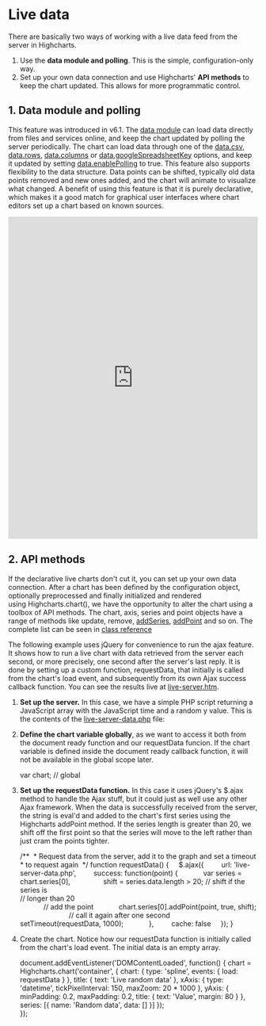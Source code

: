 Live data
=========

There are basically two ways of working with a live data feed from the server in Highcharts.

1.  Use the **data module and polling**. This is the simple, configuration-only way.
2.  Set up your own data connection and use Highcharts' **API methods** to keep the chart updated. This allows for more programmatic control.

1\. Data module and polling
---------------------------

This feature was introduced in v6.1. The [data module](https://www.highcharts.com/docs/working-with-data/data-module) can load data directly from files and services online, and keep the chart updated by polling the server periodically. The chart can load data through one of the [data.csv](https://api.highcharts.com/highcharts/data.csv), [data.rows](https://api.highcharts.com/highcharts/data.rows), [data.columns](https://api.highcharts.com/highcharts/data.columns) or [data.googleSpreadsheetKey](https://api.highcharts.com/highcharts/data.googleSpreadsheetKey) options, and keep it updated by setting [data.enablePolling](https://api.highcharts.com/highcharts/data.enablePolling) to true. This feature also supports flexibility to the data structure. Data points can be shifted, typically old data points removed and new ones added, and the chart will animate to visualize what changed. A benefit of using this feature is that it is purely declarative, which makes it a good match for graphical user interfaces where chart editors set up a chart based on known sources.

<iframe width="320" height="240" style="width: 100%; height: 650px; border: none;" src=https://www.highcharts.com/samples/highcharts/data/livedata-columns/></iframe>

2\. API methods
---------------

If the declarative live charts don't cut it, you can set up your own data connection. After a chart has been defined by the configuration object, optionally preprocessed and finally initialized and rendered using Highcharts.chart(), we have the opportunity to alter the chart using a toolbox of API methods. The chart, axis, series and point objects have a range of methods like update, remove, [addSeries](http://api.highcharts.com/highcharts/Chart.addSeries), [addPoint](http://api.highcharts.com/highcharts/Series.addPoint) and so on. The complete list can be seen in [class reference](https://api.highcharts.com/class-reference)

The following example uses jQuery for convenience to run the ajax feature. It shows how to run a live chart with data retrieved from the server each second, or more precisely, one second after the server's last reply. It is done by setting up a custom function, requestData, that initially is called from the chart's load event, and subsequently from its own Ajax success callback function. You can see the results live at [live-server.htm](studies/live-server.htm).

1.  **Set up the server.** In this case, we have a simple PHP script returning a JavaScript array with the JavaScript time and a random y value. This is the contents of the [live-server-data.php](studies/live-server-data.php) file:

    
    <?php
    // Set the JSON header
    header("Content-type: text/json");
    
    // The x value is the current JavaScript time, which is the Unix time multiplied   
    // by 1000.
    $x = time() \* 1000;
    // The y value is a random number
    $y = rand(0, 100);
    
    // Create a PHP array and echo it as JSON
    $ret = array($x, $y);
    echo json_encode($ret);
    ?>
    

2.  **Define the chart variable globally**, as we want to access it both from the document ready function and our requestData funcion. If the chart variable is defined inside the document ready callback function, it will not be available in the global scope later.

    
    var chart; // global
    

3.  **Set up the requestData function.** In this case it uses jQuery's $.ajax method to handle the Ajax stuff, but it could just as well use any other Ajax framework. When the data is successfully received from the server, the string is eval'd and added to the chart's first series using the Highcharts addPoint method. If the series length is greater than 20, we shift off the first point so that the series will move to the left rather than just cram the points tighter.

    
    /\*\*
     \* Request data from the server, add it to the graph and set a timeout   
     \* to request again
     \*/
    function requestData() {
        $.ajax({
            url: 'live-server-data.php',
            success: function(point) {
                var series = chart.series[0],
                    shift = series.data.length > 20; // shift if the series is   
                                                     // longer than 20  
                // add the point
                chart.series[0].addPoint(point, true, shift);
                
                // call it again after one second
                setTimeout(requestData, 1000);    
            },
            cache: false
        });
    }
    

4.  Create the chart. Notice how our requestData function is initially called from the chart's load event. The initial data is an empty array.

    
    document.addEventListener('DOMContentLoaded', function() {
        chart = Highcharts.chart('container', {
            chart: {
                type: 'spline',
                events: {
                    load: requestData
                }
            },
            title: {
                text: 'Live random data'
            },
            xAxis: {
                type: 'datetime',
                tickPixelInterval: 150,
                maxZoom: 20 \* 1000
            },
            yAxis: {
                minPadding: 0.2,
                maxPadding: 0.2,
                title: {
                    text: 'Value',
                    margin: 80
                }
            },
            series: [{
                name: 'Random data',
                data: []
            }]
        });        
    });
